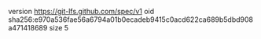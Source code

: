 version https://git-lfs.github.com/spec/v1
oid sha256:e970a536fae56a6794a01b0ecadeb9415c0acd622ca689b5dbd908a471418689
size 5
